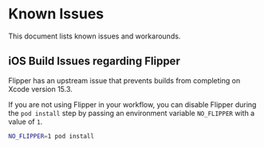 # Known Issues
This document lists known issues and workarounds.

## iOS Build Issues regarding Flipper
Flipper has an upstream issue that prevents builds from completing on Xcode
version 15.3.

If you are not using Flipper in your workflow, you can disable Flipper during
the `pod install` step by passing an environment variable `NO_FLIPPER` with a
value of `1`.

```sh
NO_FLIPPER=1 pod install
```
